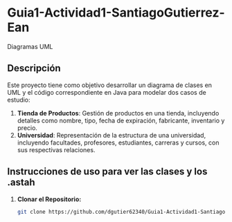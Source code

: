 # Guia1-Actividad1-SantiagoGutierrez-Ean
Diagramas UML

## Descripción
Este proyecto tiene como objetivo desarrollar un diagrama de clases en UML y el código correspondiente en Java para modelar dos casos de estudio:
1. **Tienda de Productos**: Gestión de productos en una tienda, incluyendo detalles como nombre, tipo, fecha de expiración, fabricante, inventario y precio.
2. **Universidad**: Representación de la estructura de una universidad, incluyendo facultades, profesores, estudiantes, carreras y cursos, con sus respectivas relaciones.


## Instrucciones de uso para ver las clases y los .astah
1. **Clonar el Repositorio:**
   ```bash
   git clone https://github.com/dgutier62340/Guia1-Actividad1-SantiagoGutierrez-Ean.git


